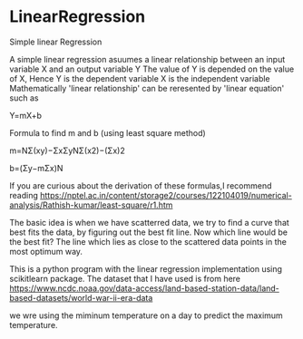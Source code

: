 # LinearRegression

Simple linear Regression

A simple linear regression asuumes a linear relationship between an input variable X and an output variable Y The value of Y is depended on the value of X, Hence Y is the dependent variable X is the independent variable Mathematically 'linear relationship' can be reresented by 'linear equation' such as

Y=mX+b

Formula to find m and b (using least square method)

m=NΣ(xy)−ΣxΣyNΣ(x2)−(Σx)2

b=(Σy−mΣx)N

If you are curious about the derivation of these formulas,I recommend reading https://nptel.ac.in/content/storage2/courses/122104019/numerical-analysis/Rathish-kumar/least-square/r1.htm

The basic idea is when we have scatterred data, we try to find a curve that best fits the data, by figuring out the best fit line. Now which line would be the best fit? The line which lies as close to the scattered data points in the most optimum way.

This is a python program with the linear regression implementation using scikitlearn package.
The dataset that I have used is from here
https://www.ncdc.noaa.gov/data-access/land-based-station-data/land-based-datasets/world-war-ii-era-data

we wre using the miminum temperature on a day to predict the maximum temperature.
